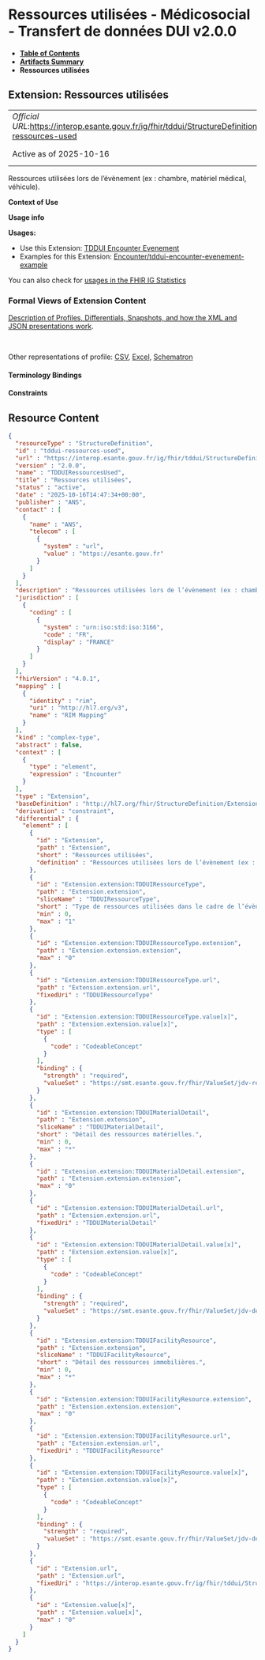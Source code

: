 # Ressources utilisées - Médicosocial - Transfert de données DUI v2.0.0

* [**Table of Contents**](toc.md)
* [**Artifacts Summary**](artifacts.md)
* **Ressources utilisées**

## Extension: Ressources utilisées 

| | |
| :--- | :--- |
| *Official URL*:https://interop.esante.gouv.fr/ig/fhir/tddui/StructureDefinition/tddui-ressources-used | *Version*:2.0.0 |
| Active as of 2025-10-16 | *Computable Name*:TDDUIRessourcesUsed |

Ressources utilisées lors de l’évènement (ex : chambre, matériel médical, véhicule).

**Context of Use**

**Usage info**

**Usages:**

* Use this Extension: [TDDUI Encounter Evenement](StructureDefinition-tddui-encounter-evenement.md)
* Examples for this Extension: [Encounter/tddui-encounter-evenement-example](Encounter-tddui-encounter-evenement-example.md)

You can also check for [usages in the FHIR IG Statistics](https://packages2.fhir.org/xig/ans.fhir.fr.tddui|current/StructureDefinition/tddui-ressources-used)

### Formal Views of Extension Content

 [Description of Profiles, Differentials, Snapshots, and how the XML and JSON presentations work](http://build.fhir.org/ig/FHIR/ig-guidance/readingIgs.html#structure-definitions). 

 

Other representations of profile: [CSV](StructureDefinition-tddui-ressources-used.csv), [Excel](StructureDefinition-tddui-ressources-used.xlsx), [Schematron](StructureDefinition-tddui-ressources-used.sch) 

#### Terminology Bindings

#### Constraints



## Resource Content

```json
{
  "resourceType" : "StructureDefinition",
  "id" : "tddui-ressources-used",
  "url" : "https://interop.esante.gouv.fr/ig/fhir/tddui/StructureDefinition/tddui-ressources-used",
  "version" : "2.0.0",
  "name" : "TDDUIRessourcesUsed",
  "title" : "Ressources utilisées",
  "status" : "active",
  "date" : "2025-10-16T14:47:34+00:00",
  "publisher" : "ANS",
  "contact" : [
    {
      "name" : "ANS",
      "telecom" : [
        {
          "system" : "url",
          "value" : "https://esante.gouv.fr"
        }
      ]
    }
  ],
  "description" : "Ressources utilisées lors de l’évènement (ex : chambre, matériel médical, véhicule).",
  "jurisdiction" : [
    {
      "coding" : [
        {
          "system" : "urn:iso:std:iso:3166",
          "code" : "FR",
          "display" : "FRANCE"
        }
      ]
    }
  ],
  "fhirVersion" : "4.0.1",
  "mapping" : [
    {
      "identity" : "rim",
      "uri" : "http://hl7.org/v3",
      "name" : "RIM Mapping"
    }
  ],
  "kind" : "complex-type",
  "abstract" : false,
  "context" : [
    {
      "type" : "element",
      "expression" : "Encounter"
    }
  ],
  "type" : "Extension",
  "baseDefinition" : "http://hl7.org/fhir/StructureDefinition/Extension",
  "derivation" : "constraint",
  "differential" : {
    "element" : [
      {
        "id" : "Extension",
        "path" : "Extension",
        "short" : "Ressources utilisées",
        "definition" : "Ressources utilisées lors de l’évènement (ex : chambre, matériel médical, véhicule)."
      },
      {
        "id" : "Extension.extension:TDDUIRessourceType",
        "path" : "Extension.extension",
        "sliceName" : "TDDUIRessourceType",
        "short" : "Type de ressources utilisées dans le cadre de l’évènement.",
        "min" : 0,
        "max" : "1"
      },
      {
        "id" : "Extension.extension:TDDUIRessourceType.extension",
        "path" : "Extension.extension.extension",
        "max" : "0"
      },
      {
        "id" : "Extension.extension:TDDUIRessourceType.url",
        "path" : "Extension.extension.url",
        "fixedUri" : "TDDUIRessourceType"
      },
      {
        "id" : "Extension.extension:TDDUIRessourceType.value[x]",
        "path" : "Extension.extension.value[x]",
        "type" : [
          {
            "code" : "CodeableConcept"
          }
        ],
        "binding" : {
          "strength" : "required",
          "valueSet" : "https://smt.esante.gouv.fr/fhir/ValueSet/jdv-ressource-utilisee-cisis"
        }
      },
      {
        "id" : "Extension.extension:TDDUIMaterialDetail",
        "path" : "Extension.extension",
        "sliceName" : "TDDUIMaterialDetail",
        "short" : "Détail des ressources matérielles.",
        "min" : 0,
        "max" : "*"
      },
      {
        "id" : "Extension.extension:TDDUIMaterialDetail.extension",
        "path" : "Extension.extension.extension",
        "max" : "0"
      },
      {
        "id" : "Extension.extension:TDDUIMaterialDetail.url",
        "path" : "Extension.extension.url",
        "fixedUri" : "TDDUIMaterialDetail"
      },
      {
        "id" : "Extension.extension:TDDUIMaterialDetail.value[x]",
        "path" : "Extension.extension.value[x]",
        "type" : [
          {
            "code" : "CodeableConcept"
          }
        ],
        "binding" : {
          "strength" : "required",
          "valueSet" : "https://smt.esante.gouv.fr/fhir/ValueSet/jdv-detail-materiel-specialise-cisis"
        }
      },
      {
        "id" : "Extension.extension:TDDUIFacilityResource",
        "path" : "Extension.extension",
        "sliceName" : "TDDUIFacilityResource",
        "short" : "Détail des ressources immobilières.",
        "min" : 0,
        "max" : "*"
      },
      {
        "id" : "Extension.extension:TDDUIFacilityResource.extension",
        "path" : "Extension.extension.extension",
        "max" : "0"
      },
      {
        "id" : "Extension.extension:TDDUIFacilityResource.url",
        "path" : "Extension.extension.url",
        "fixedUri" : "TDDUIFacilityResource"
      },
      {
        "id" : "Extension.extension:TDDUIFacilityResource.value[x]",
        "path" : "Extension.extension.value[x]",
        "type" : [
          {
            "code" : "CodeableConcept"
          }
        ],
        "binding" : {
          "strength" : "required",
          "valueSet" : "https://smt.esante.gouv.fr/fhir/ValueSet/jdv-detail-ressource-immobiliere-utilisee-cisis"
        }
      },
      {
        "id" : "Extension.url",
        "path" : "Extension.url",
        "fixedUri" : "https://interop.esante.gouv.fr/ig/fhir/tddui/StructureDefinition/tddui-ressources-used"
      },
      {
        "id" : "Extension.value[x]",
        "path" : "Extension.value[x]",
        "max" : "0"
      }
    ]
  }
}

```
